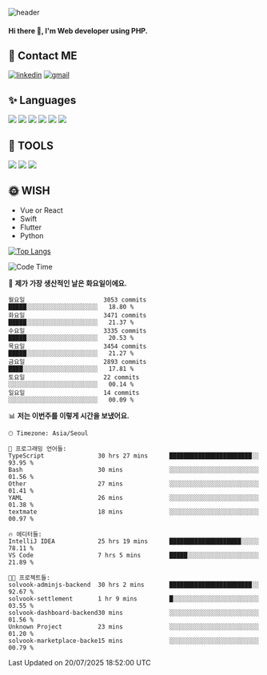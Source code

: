 ![header](https://capsule-render.vercel.app/api?type=waving&color=auto&height=300&section=header&text=Elin&fontSize=90&animation=twinkling)

#### Hi there 👋, I'm <b>Web developer</b> using PHP. ####

<!--
- 🔭 I’m currently working on Uniwill
- 🌱 I’m currently learning Vue or React or Python.
-->

<!---#### I am PHP developer --->

## 💌 Contact ME ###
[<img src='https://img.shields.io/badge/-EunjiKo-%230A66C2?style=flat-square&logo=LinkedIn&logoColor=white' alt='linkedin'>](https://www.linkedin.com/in/https://www.linkedin.com/in/eunji-ko-00a907164//)  [<img src='https://img.shields.io/badge/-einee214%40gmail.com-%23EA4335?style=flat-square&logo=Gmail&logoColor=white' alt='gmail'>](einee214@gmail.com)  


## ✨ Languages
<img src='https://img.shields.io/badge/-PHP-%23777BB4?style=for-the-badge&logo=PHP&logoColor=white'> <img src='https://img.shields.io/badge/-Laravel-%23FF2D20?style=for-the-badge&logo=Laravel&logoColor=white'> <img src='https://img.shields.io/badge/Jquery-%230769AD?style=for-the-badge&logo=Jquery&logoColor=white'> <img src='https://img.shields.io/badge/CSS3-%231572B6?style=for-the-badge&logo=CSS3&logoColor=white'> <img src='https://img.shields.io/badge/Bootstrap-%237952B3?style=for-the-badge&logo=Bootstrap&logoColor=white' > <img src='https://img.shields.io/badge/MySQL-%234479A1?style=for-the-badge&logo=MySQL&logoColor=white' >

## 🌷 TOOLS
<img src='https://img.shields.io/badge/PHPSTORM-%23000000?style=for-the-badge&logo=PhpStorm&logoColor=white' > <img src='https://img.shields.io/badge/GitLab-%23FCA121?style=for-the-badge&logo=GitLab&logoColor=white' > <img src='https://img.shields.io/badge/GitHub-%23181717?style=for-the-badge&logo=GitHub&logoColor=white'>


## 🌞 WISH
- Vue or React
- Swift
- Flutter
- Python


[![Top Langs](https://github-readme-stats.vercel.app/api/top-langs/?username=ein214&layout=compact)](https://github.com/anuraghazra/github-readme-stats)

<!--START_SECTION:waka-->
![Code Time](http://img.shields.io/badge/Code%20Time-4%2C325%20hrs%2015%20mins-blue)

📅 **제가 가장 생산적인 날은 화요일이에요.** 

```text
월요일                      3053 commits        █████░░░░░░░░░░░░░░░░░░░░   18.80 % 
화요일                      3471 commits        █████░░░░░░░░░░░░░░░░░░░░   21.37 % 
수요일                      3335 commits        █████░░░░░░░░░░░░░░░░░░░░   20.53 % 
목요일                      3454 commits        █████░░░░░░░░░░░░░░░░░░░░   21.27 % 
금요일                      2893 commits        ████░░░░░░░░░░░░░░░░░░░░░   17.81 % 
토요일                      22 commits          ░░░░░░░░░░░░░░░░░░░░░░░░░   00.14 % 
일요일                      14 commits          ░░░░░░░░░░░░░░░░░░░░░░░░░   00.09 % 
```


📊 **저는 이번주를 이렇게 시간을 보냈어요.** 

```text
🕑︎ Timezone: Asia/Seoul

💬 프로그래밍 언어들: 
TypeScript               30 hrs 27 mins      ███████████████████████░░   93.95 % 
Bash                     30 mins             ░░░░░░░░░░░░░░░░░░░░░░░░░   01.56 % 
Other                    27 mins             ░░░░░░░░░░░░░░░░░░░░░░░░░   01.41 % 
YAML                     26 mins             ░░░░░░░░░░░░░░░░░░░░░░░░░   01.38 % 
textmate                 18 mins             ░░░░░░░░░░░░░░░░░░░░░░░░░   00.97 % 

🔥 에디터들: 
IntelliJ IDEA            25 hrs 19 mins      ████████████████████░░░░░   78.11 % 
VS Code                  7 hrs 5 mins        █████░░░░░░░░░░░░░░░░░░░░   21.89 % 

🐱‍💻 프로젝트들: 
solvook-adminjs-backend  30 hrs 2 mins       ███████████████████████░░   92.67 % 
solvook-settlement       1 hr 9 mins         █░░░░░░░░░░░░░░░░░░░░░░░░   03.55 % 
solvook-dashboard-backend30 mins             ░░░░░░░░░░░░░░░░░░░░░░░░░   01.56 % 
Unknown Project          23 mins             ░░░░░░░░░░░░░░░░░░░░░░░░░   01.20 % 
solvook-marketplace-backe15 mins             ░░░░░░░░░░░░░░░░░░░░░░░░░   00.79 % 
```


 Last Updated on 20/07/2025 18:52:00 UTC
<!--END_SECTION:waka-->

<!---![GitHub stats](https://github-readme-stats.vercel.app/api?username=ein214&show_icons=true&theme=dracula)  --->



